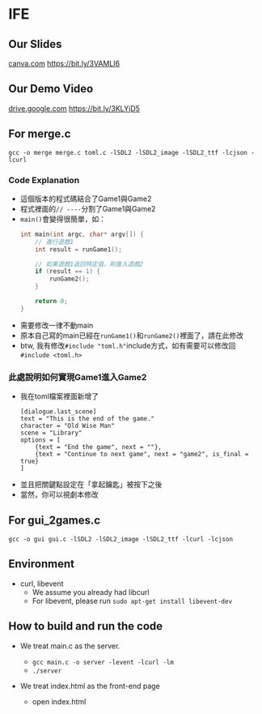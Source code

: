 # IFE

## Our Slides
[canva.com](https://www.canva.com/design/DAGIT2k3KIk/vomFV-BWIwb_VRdvl8mspA/view?utm_content=DAGIT2k3KIk&utm_campaign=designshare&utm_medium=link&utm_source=editor)
https://bit.ly/3VAMLI6

## Our Demo Video
[drive.google.com](https://drive.google.com/file/d/1by73EK_mcVsWSBAP6-UXjEMfQHOAoVLq/view?usp=drive_link)
https://bit.ly/3KLYjD5

## For merge.c
```gcc -o merge merge.c toml.c -lSDL2 -lSDL2_image -lSDL2_ttf -lcjson -lcurl```
### Code Explanation
* 這個版本的程式碼結合了Game1與Game2
*  程式裡面的```// ----```分割了Game1與Game2
*  ```main()```會變得很簡單，如：
   ```c
   int main(int argc, char* argv[]) {
       // 進行遊戲1
       int result = runGame1();
   
       // 如果遊戲1返回特定值，則進入遊戲2
       if (result == 1) {
           runGame2();
       }
   
       return 0;
   }
   ```
* 需要修改一律不動main
* 原本自己寫的main已經在```runGame1()```和```runGame2()```裡面了，請在此修改
* btw, 我有修改```#include "toml.h"```include方式，如有需要可以修改回```#include <toml.h>```

### 此處說明如何實現Game1進入Game2
* 我在toml檔案裡面新增了
  ```
  [dialogue.last_scene]
  text = "This is the end of the game."
  character = "Old Wise Man"
  scene = "Library"
  options = [
      {text = "End the game", next = ""},
      {text = "Continue to next game", next = "game2", is_final = true}
  ]
  ```
* 並且把關鍵點設定在「拿起鑰匙」被按下之後
* 當然，你可以視劇本修改

## For gui_2games.c
```gcc -o gui gui.c -lSDL2 -lSDL2_image -lSDL2_ttf -lcurl -lcjson```

## Environment
* curl, libevent
  * We assume you already had libcurl
  * For libevent, please run ```sudo apt-get install libevent-dev```

## How to build and run the code

* We treat main.c as the server.
  * ```gcc main.c -o server -levent -lcurl -lm```
  * ```./server```

* We treat index.html as the front-end page
  * open index.html
